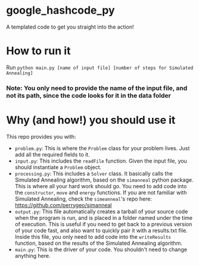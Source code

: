 # google_hashcode_py
A templated code to get you straight into the action!

# How to run it
Run `python main.py [name of input file] [number of steps for Simulated Annealing]`

### Note: You only need to provide the name of the input file, and not its path, since the code looks for it in the data folder

# Why (and how!) you should use it

This repo provides you with:

* `problem.py`: This is where the `Problem` class for your problem lives. Just add all the required fields to it.
* `input.py`: This includes the `readFile` function. Given the input file, you should instantiate a `Problem` object.
* `processing.py`: This includes a `Solver` class. It basically calls the Simulated Annealing algorithm,
  based on the `simanneal` python package. This is where all your hard work should go. You need to add code into the `constructor`, `move` and `energy` functions. If you are not familiar with Simulated Annealing, check the `simeanneal`'s repo here: https://github.com/perrygeo/simanneal
* `output.py`: This file automatically creates a tarball of your source code when the program is run, and is placed in a folder named under the time of execution. This is useful if you need to get back to a previous version of your code fast, and also 
want to quickly pair it with a results.txt file. Inside this file, you only need to add code into the `writeResults` function, based 
on the results of the Simulated Annealing algorithm.
* `main.py`: This is the driver of your code. You shouldn't need to change anything here.

